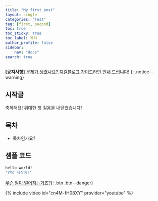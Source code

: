 ```yaml
---
title: "My first post"
layout: single
categories: "Test"
tag: [first, second]
toc: true
toc_sticky: true
toc_label: 목차 
author_profile: false
sidebar:
    nav: "docs"
search: true
---
```


**[공지사항]** [문제가 생겼나요? 지킬블로그 가이드라인 안내 드립니다!](https://mmistakes.github.io/minimal-mistakes/docs/quick-start-guide/)
{: .notice--warning}

## 시작글

축하해요! 위대한 첫 걸음을 내딛었습니다!

## 목차

- 목차인가요?

## 셈플 코드

```java
hello world!
"안녕 세상아!"
```

[무슨 일이 벌어지는거죠?](#link){: .btn .btn--danger}

{% include video id="cn4M-fH08XY" provider="youtube" %}

<!-- <div class="notice--success">
<h4> 공지사항입니다.</h4>
<ul>
    <li>공지사항 순서 1</li>
    <li>공지사항 순서 2</li>
    <li>공지사항 순서 3</li>
</ul>
</div> -->